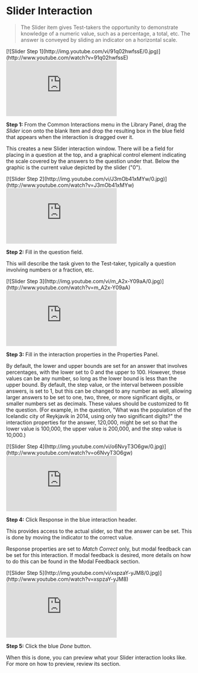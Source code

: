 # Slider Interaction

>The Slider item gives Test-takers the opportunity to demonstrate knowledge of a numeric value, such as a percentage, a total, etc. The answer is conveyed by sliding an indicator on a horizontal scale.

<div class="hidden-video">
[![Slider Step 1](http://img.youtube.com/vi/91q02hwfssE/0.jpg)](http://www.youtube.com/watch?v=91q02hwfssE)
</div>

<div class='embed-container'><iframe src="https://www.youtube.com/embed/91q02hwfssE?rel=0" frameborder="0" allowfullscreen="true"></iframe></div>

**Step 1:** From the Common Interactions menu in the Library Panel, drag the *Slider* icon onto the blank Item and drop the resulting box in the blue field that appears when the interaction is dragged over it.

This creates a new Slider interaction window. There will be a field for placing in a question at the top, and a graphical control element indicating the scale covered by the answers to the question under that. Below the graphic is the current value depicted by the slider ("0").

<div class="hidden-video">
[![Slider Step 2](http://img.youtube.com/vi/J3mOb41xMYw/0.jpg)](http://www.youtube.com/watch?v=J3mOb41xMYw)
</div>

<div class='embed-container'><iframe src="https://www.youtube.com/embed/J3mOb41xMYw?rel=0" frameborder="0" allowfullscreen="true"></iframe></div>

**Step 2:** Fill in the question field. 

This will describe the task given to the Test-taker, typically a question involving numbers or a fraction, etc.

<div class="hidden-video">
[![Slider Step 3](http://img.youtube.com/vi/m_A2x-Y09aA/0.jpg)](http://www.youtube.com/watch?v=m_A2x-Y09aA)
</div>

<div class='embed-container'><iframe src="https://www.youtube.com/embed/m_A2x-Y09aA?rel=0" frameborder="0" allowfullscreen="true"></iframe></div>

**Step 3:** Fill in the interaction properties in the Properties Panel. 

By default, the lower and upper bounds are set for an answer that involves percentages, with the lower set to 0 and the upper to 100. However, these values can be any number, so long as the lower bound is less than the upper bound. By default, the step value, or the interval between possible answers, is set to 1, but this can be changed to any number as well, allowing larger answers to be set to one, two, three, or more significant digits, or smaller numbers set as decimals. These values should be customized to fit the question. (For example, in the question, "What was the population of the Icelandic city of Reykjavik in 2014, using only two significant digits?" the interaction properties for the answer, 120,000, might be set so that the lower value is 100,000, the upper value is 200,000, and the step value is 10,000.)

<div class="hidden-video">
[![Slider Step 4](http://img.youtube.com/vi/o6NvyT3O6gw/0.jpg)](http://www.youtube.com/watch?v=o6NvyT3O6gw)
</div>

<div class='embed-container'><iframe src="https://www.youtube.com/embed/o6NvyT3O6gw?rel=0" frameborder="0" allowfullscreen="true"></iframe></div>

**Step 4:** Click Response in the blue interaction header.

This provides access to the actual slider, so that the answer can be set. This is done by moving the indicator to the correct value.

Response properties are set to *Match Correct* only, but modal feedback can be set for this interaction. If modal feedback is desired, more details on how to do this can be found in the Modal Feedback section.

<div class="hidden-video">
[![Slider Step 5](http://img.youtube.com/vi/xspzaY-yJM8/0.jpg)](http://www.youtube.com/watch?v=xspzaY-yJM8)
</div>

<div class='embed-container'><iframe src="https://www.youtube.com/embed/xspzaY-yJM8?rel=0" frameborder="0" allowfullscreen="true"></iframe></div>

**Step 5:** Click the blue *Done* button.

When this is done, you can preview what your Slider interaction looks like. For more on how to preview, review its section.
